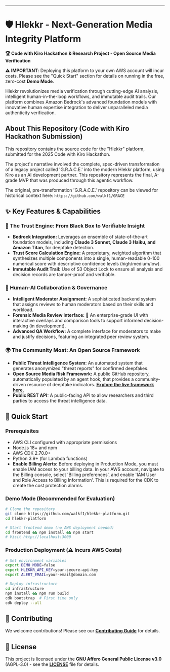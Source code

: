 -----

# 🛡️ Hlekkr - Next-Generation Media Integrity Platform

**🏆 Code with Kiro Hackathon & Research Project - Open Source Media Verification**

⚠️ **IMPORTANT**: Deploying this platform to your own AWS account will incur costs. Please see the "Quick Start" section for details on running in the free, zero-cost **Demo Mode**.

Hlekkr revolutionizes media verification through cutting-edge AI analysis, intelligent human-in-the-loop workflows, and immutable audit trails. Our platform combines Amazon Bedrock's advanced foundation models with innovative human expertise integration to deliver unparalleled media authenticity verification.

## About This Repository (Code with Kiro Hackathon Submission)

This repository contains the source code for the "Hlekkr" platform, submitted for the 2025 Code with Kiro Hackathon.

The project's narrative involved the complete, spec-driven transformation of a legacy project called 'G.R.A.C.E.' into the modern Hlekkr platform, using Kiro as an AI development partner. This repository represents the final, A-grade MVP that was produced through this agentic workflow.

The original, pre-transformation 'G.R.A.C.E.' repository can be viewed for historical context here: `https://github.com/walkf1/GRACE`

## ✨ Key Features & Capabilities

### 🤖 The Trust Engine: From Black Box to Verifiable Insight

  * **Bedrock Integration:** Leverages an ensemble of state-of-the-art foundation models, including **Claude 3 Sonnet, Claude 3 Haiku, and Amazon Titan**, for deepfake detection.
  * **Trust Score Calculation Engine:** A proprietary, weighted algorithm that synthesizes multiple components into a single, human-readable 0-100 numerical score with descriptive confidence levels (high/medium/low).
  * **Immutable Audit Trail:** Use of S3 Object Lock to ensure all analysis and decision records are tamper-proof and verifiable.

### 🤝 Human-AI Collaboration & Governance

  * **Intelligent Moderator Assignment:** A sophisticated backend system that assigns reviews to human moderators based on their skills and workload.
  * **Forensic Media Review Interface:** 🔄 An enterprise-grade UI with interactive overlays and comparison tools to support informed decision-making (in development).
  * **Advanced QA Workflow:** A complete interface for moderators to make and justify decisions, featuring an integrated peer review system.

### 🌍 The Community Moat: An Open Source Framework

  * **Public Threat Intelligence System:** An automated system that generates anonymized "threat reports" for confirmed deepfakes.
  * **Open Source Media Risk Framework:** A public GitHub repository, automatically populated by an agent hook, that provides a community-driven resource of deepfake indicators. **[Explore the live framework here.](https://github.com/walkf1/hlekkr-framework)**
  * **Public REST API:** A public-facing API to allow researchers and third parties to access the threat intelligence data.

## 🚀 Quick Start

### Prerequisites

  * AWS CLI configured with appropriate permissions
  * Node.js 18+ and npm
  * AWS CDK 2.70.0+
  * Python 3.9+ (for Lambda functions)
  * **Enable Billing Alerts:** Before deploying in Production Mode, you must enable IAM access to your billing data. In your AWS account, navigate to the Billing console, select 'Billing preferences', and enable 'IAM User and Role Access to Billing Information'. This is required for the CDK to create the cost protection alarms.

### Demo Mode (Recommended for Evaluation)

```bash
# Clone the repository
git clone https://github.com/walkf1/hlekkr-platform.git
cd hlekkr-platform

# Start frontend demo (no AWS deployment needed)
cd frontend && npm install && npm start
# Visit http://localhost:3000
```

### Production Deployment (⚠️ Incurs AWS Costs)

```bash
# Set environment variables
export DEMO_MODE=false
export HLEKKR_API_KEY=your-secure-api-key
export ALERT_EMAIL=your-email@domain.com

# Deploy infrastructure
cd infrastructure
npm install && npm run build
cdk bootstrap  # First time only
cdk deploy --all
```

## 🤝 Contributing

We welcome contributions\! Please see our **[Contributing Guide](https://github.com/walkf1/hlekkr-platform/blob/main/CONTRIBUTING.md)** for details.

## 📄 License

This project is licensed under the **GNU Affero General Public License v3.0** (AGPL-3.0) - see the **[LICENSE](https://github.com/walkf1/hlekkr-platform/blob/main/LICENSE)** file for details.
